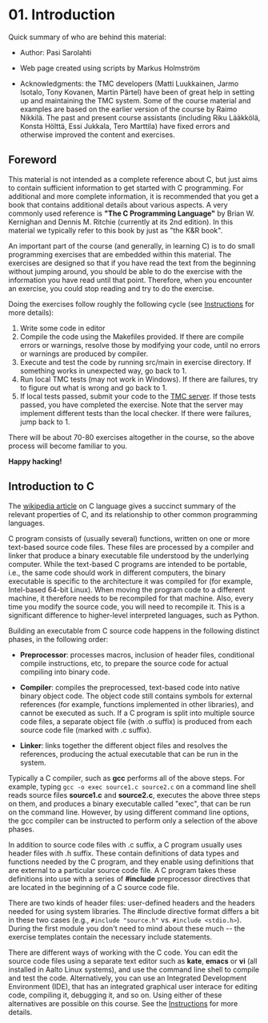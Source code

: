# 01. Introduction

Quick summary of who are behind this material:

-   Author: Pasi Sarolahti

-   Web page created using scripts by Markus Holmström

-   Acknowledgments: the TMC developers (Matti Luukkainen, Jarmo
    Isotalo, Tony Kovanen, Martin Pärtel) have been of great help in
    setting up and maintaining the TMC system. Some of the course
    material and examples are based on the earlier version of the course
    by Raimo Nikkilä. The past and present course assistants (including
    Riku Lääkkölä, Konsta Hölttä, Essi Jukkala, Tero Marttila) have
    fixed errors and otherwise improved the content and exercises.

## Foreword

This material is not intended as a complete reference about C, but just
aims to contain sufficient information to get started with C
programming. For additional and more complete information, it is
recommended that you get a book that contains additional details about
various aspects. A very commonly used reference is **\"The C Programming
Language\"** by Brian W. Kernighan and Dennis M. Ritchie (currently at
its 2nd edition). In this material we typically refer to this book by
just as \"the K&R book\".

An important part of the course (and generally, in learning C) is to do
small programming exercises that are embedded within this material. The
exercises are designed so that if you have read the text from the
beginning without jumping around, you should be able to do the exercise
with the information you have read until that point. Therefore, when you
encounter an exercise, you could stop reading and try to do the
exercise.

Doing the exercises follow roughly the following cycle (see
[Instructions](../instructions/index.html) for more details):

1.  Write some code in editor
2.  Compile the code using the Makefiles provided. If there are compile
    errors or warnings, resolve those by modifying your code, until no
    errors or warnings are produced by compiler.
3.  Execute and test the code by running src/main in exercise directory.
    If something works in unexpected way, go back to 1.
4.  Run local TMC tests (may not work in Windows). If there are
    failures, try to figure out what is wrong and go back to 1.
5.  If local tests passed, submit your code to the [TMC
    server](https://src.aalto.fi/tmc/). If those tests passed, you have
    completed the exercise. Note that the server may implement different
    tests than the local checker. If there were failures, jump back to
    1.

There will be about 70-80 exercises altogether in the course, so the
above process will become familiar to you.

**Happy hacking!**

## Introduction to C

The [wikipedia
article](http://en.wikipedia.org/wiki/C_(programming_language)) on C
language gives a succinct summary of the relevant properties of C, and
its relationship to other common programming languages.

C program consists of (usually several) functions, written on one or
more text-based source code files. These files are processed by a
compiler and linker that produce a binary executable file understood by
the underlying computer. While the text-based C programs are intended to
be portable, i.e., the same code should work in different computers, the
binary executable is specific to the architecture it was compiled for
(for example, Intel-based 64-bit Linux). When moving the program code to
a different machine, it therefore needs to be recompiled for that
machine. Also, every time you modify the source code, you will need to
recompile it. This is a significant difference to higher-level
interpreted languages, such as Python.

Building an executable from C source code happens in the following
distinct phases, in the following order:

-   **Preprocessor**: processes macros, inclusion of header files,
    conditional compile instructions, etc, to prepare the source code
    for actual compiling into binary code.

-   **Compiler**: compiles the preprocessed, text-based code into native
    binary object code. The object code still contains symbols for
    external references (for example, functions implemented in other
    libraries), and cannot be executed as such. If a C program is split
    into multiple source code files, a separate object file (with .o
    suffix) is produced from each source code file (marked with .c
    suffix).

-   **Linker**: links together the different object files and resolves
    the references, producing the actual executable that can be run in
    the system.

Typically a C compiler, such as **gcc** performs all of the above steps.
For example, typing `gcc -o exec source1.c source2.c` on a command line
shell reads source files **source1.c** and **source2.c**, executes the
above three steps on them, and produces a binary executable called
\"exec\", that can be run on the command line. However, by using
different command line options, the gcc compiler can be instructed to
perform only a selection of the above phases.

In addition to source code files with .c suffix, a C program usually
uses header files with .h suffix. These contain definitions of data
types and functions needed by the C program, and they enable using
definitions that are external to a particular source code file. A C
program takes these definitions into use with a series of **#include**
preprocessor directives that are located in the beginning of a C source
code file.

There are two kinds of header files: user-defined headers and the
headers needed for using system libraries. The #include directive format
differs a bit in these two cases (e.g., `#include "source.h"` vs.
`#include <stdio.h>`). During the first module you don\'t need to mind
about these much \-- the exercise templates contain the necessary
include statements.

There are different ways of working with the C code. You can edit the
source code files using a separate text editor such as **kate**,
**emacs** or **vi** (all installed in Aalto Linux systems), and use the
command line shell to compile and test the code. Alternatively, you can
use an Integrated Development Environment (IDE), that has an integrated
graphical user interace for editing code, compiling it, debugging it,
and so on. Using either of these alternatives are possible on this
course. See the [Instructions](instructions.html) for more details.